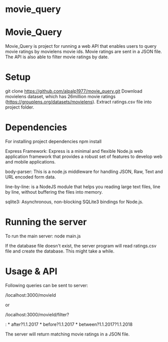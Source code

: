 # movie_query
Movie_Query
===========
Movie_Query is project for running a web API that enables users to query movie ratings by movielens movie ids.
Movie ratings are sent in a JSON file.
The API is also able to filter movie ratings by date.

Setup
=====
git clone https://github.com/alpalp1977/movie_query.git
Download movielens dataset, which has 26million movie ratings (https://grouplens.org/datasets/movielens).
Extract ratings.csv file into project folder.

Dependencies
============
For installing project dependencies
	npm install

Express Framework: Express is a minimal and flexible Node.js web application framework that provides a robust set of features to develop web and mobile applications.
	
body-parser: This is a node.js middleware for handling JSON, Raw, Text and URL encoded form data.
	
line-by-line: is a NodeJS module that helps you reading large text files, line by line, without buffering the files into memory.

sqlite3: Asynchronous, non-blocking SQLite3 bindings for Node.js.

Running the server
==================
To run the main server:
	node main.js

If the database file doesn't exist, the server program will read ratings.csv file and create the database. This might take a while.

Usage & API
===========
Following queries can be sent to server:

/localhost:3000/movieId

or

/localhost:3000/movieId/filter?<date>

<date>: 
	* after?1.1.2017
	* before?1.1.2017
	* between?1.1.2017?1.1.2018
	
The server will return matching movie ratings in a JSON file.
